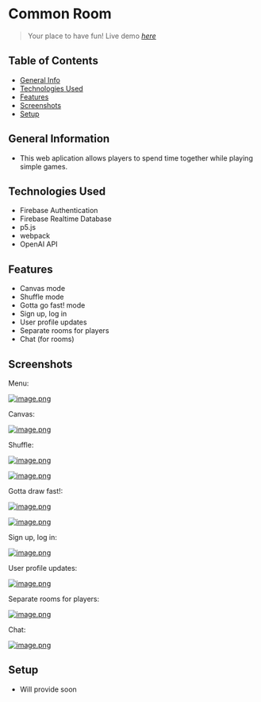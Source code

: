 # Common Room
> Your place to have fun!
> Live demo [_here_](https://commonroom-d0a42.web.app/)

## Table of Contents
* [General Info](#general-information)
* [Technologies Used](#technologies-used)
* [Features](#features)
* [Screenshots](#screenshots)
* [Setup](#setup)

## General Information
- This web aplication allows players to spend time together while playing simple games.


## Technologies Used
- Firebase Authentication
- Firebase Realtime Database
- p5.js
- webpack
- OpenAI API


## Features
- Canvas mode
- Shuffle mode
- Gotta go fast! mode
- Sign up, log in
- User profile updates
- Separate rooms for players
- Chat (for rooms)


## Screenshots
Menu:

[![image.png](https://i.postimg.cc/zfmgT5HB/image.png)](https://postimg.cc/jDX2rpX0)

Canvas:

[![image.png](https://i.postimg.cc/BvqJV78P/image.png)](https://postimg.cc/XrzMZ8kn)

Shuffle:

[![image.png](https://i.postimg.cc/fTnyvKvm/image.png)](https://postimg.cc/7b9qHSdZ)

[![image.png](https://i.postimg.cc/XvJYvDVS/image.png)](https://postimg.cc/WdBvW8FX)

Gotta draw fast!:

[![image.png](https://i.postimg.cc/tCjR6gXz/image.png)](https://postimg.cc/Hj6CDd8J)

[![image.png](https://i.postimg.cc/MGvzwMDz/image.png)](https://postimg.cc/sBdk92qL)

Sign up, log in:

[![image.png](https://i.postimg.cc/66dtBNd4/image.png)](https://postimg.cc/F1s2x8Ch)

User profile updates:

[![image.png](https://i.postimg.cc/1zn12xmt/image.png)](https://postimg.cc/kVmHRpt3)

Separate rooms for players:

[![image.png](https://i.postimg.cc/XJ9SNwy6/image.png)](https://postimg.cc/bDYF3STm)

Chat:

[![image.png](https://i.postimg.cc/Hn3Nj3YR/image.png)](https://postimg.cc/PvpyRW8Q)

## Setup
- Will provide soon
